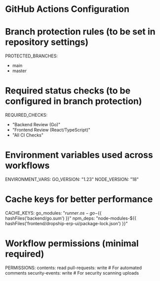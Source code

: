 # GitHub Actions Configuration

# Branch protection rules (to be set in repository settings)
PROTECTED_BRANCHES:
  - main
  - master

# Required status checks (to be configured in branch protection)
REQUIRED_CHECKS:
  - "Backend Review (Go)"
  - "Frontend Review (React/TypeScript)" 
  - "All CI Checks"

# Environment variables used across workflows
ENVIRONMENT_VARS:
  GO_VERSION: "1.23"
  NODE_VERSION: "18"
  
# Cache keys for better performance
CACHE_KEYS:
  go_modules: "${{ runner.os }}-go-${{ hashFiles('backend/go.sum') }}"
  npm_deps: "node-modules-${{ hashFiles('frontend/dropship-erp-ui/package-lock.json') }}"

# Workflow permissions (minimal required)
PERMISSIONS:
  contents: read
  pull-requests: write  # For automated comments
  security-events: write  # For security scanning uploads